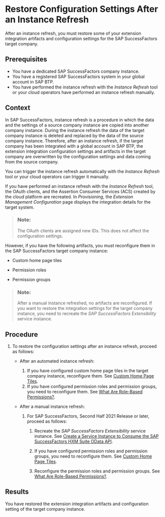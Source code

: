 <!-- loio4c1bf988d60e49bf95a488f5ec18f2b4 -->

# Restore Configuration Settings After an Instance Refresh

After an instance refresh, you must restore some of your extension integration artifacts and configuration settings for the SAP SuccessFactors target company.



## Prerequisites

-   You have a dedicated SAP SuccessFactors company instance.
-   You have a registered SAP SuccessFactors system in your global account in SAP BTP.
-   You have performed the instance refresh with the *Instance Refresh* tool or your cloud operators have performed an instance refresh manually.



## Context

In SAP SuccessFactors, instance refresh is a procedure in which the data and the settings of a source company instance are copied into another company instance. During the instance refresh the data of the target company instance is deleted and replaced by the data of the source company instance. Therefore, after an instance refresh, if the target company has been integrated with a global account in SAP BTP, the extension integration configuration settings and artifacts in the target company are overwritten by the configuration settings and data coming from the source company.

You can trigger the instance refresh automatically with the *Instance Refresh* tool or your cloud operators can trigger it manually.

If you have performed an instance refresh with the *Instance Refresh* tool, the OAuth clients, and the Assertion Consumer Services \(ACS\) created by the cloud platform are recreated. In *Provisioning*, the *Extension Management Configuration* page displays the integration details for the target system.

> ### Note:  
> The OAuth clients are assigned new IDs. This does not affect the configuration settings.

However, if you have the following artifacts, you must reconfigure them in the SAP SuccessFactors target company instance:

-   Custom home page tiles

-   Permission roles

-   Permission groups


> ### Note:  
> After a manual instance refreshed, no artifacts are reconfigured. If you want to restore the integration settings for the target company instance, you need to recreate the *SAP SuccessFactors Extensibility* service instance.



## Procedure

1.  To restore the configuration settings after an instance refresh, proceed as follows:

    -   After an automated instance refresh:
        1.  If you have configured custom home page tiles in the target company instance, reconfigure them. See [Custom Home Page Tiles](https://help.sap.com/viewer/59f821da545a4bdb94f1eb8fa22e4b36/latest/en-US/82a5f1bc52854218a4d0078b6acfbbcb.html).
        2.  If you have configured permission roles and permission groups, you need to reconfigure them. See [What Are Role-Based Permissions?](https://help.sap.com/viewer/b569eee64d3f4159b2b5272ba7d6b127/latest/en-US/b95c4a4e43aa48d4a962f6b6e878d3a9.html).


    -   After a manual instance refresh:
        1.  For SAP SuccessFactors, Second Half 2021 Release or later, proceed as follows:

            1.  Recreate the *SAP SuccessFactors Extensibility* service instance. See [Create a Service Instance to Consume the SAP SuccessFactors HXM Suite OData API](create-a-service-instance-to-consume-the-sap-successfactors-hxm-suite-odata-api-46c5ea1.md).

            2.  If you have configured permission roles and permission groups, you need to reconfigure them. See [Custom Home Page Tiles](https://help.sap.com/viewer/59f821da545a4bdb94f1eb8fa22e4b36/latest/en-US/82a5f1bc52854218a4d0078b6acfbbcb.html).

            3.  Reconfigure the permission roles and permission groups. See [What Are Role-Based Permissions?](https://help.sap.com/viewer/b569eee64d3f4159b2b5272ba7d6b127/latest/en-US/b95c4a4e43aa48d4a962f6b6e878d3a9.html).







## Results

You have restored the extension integration artifacts and configuration setting of the target company instance.

